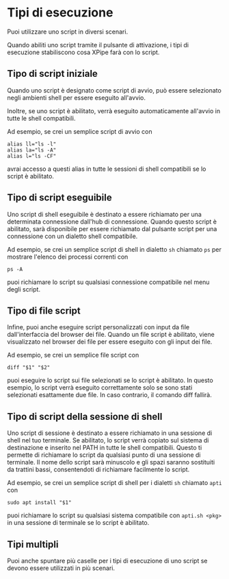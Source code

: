 # Tipi di esecuzione

Puoi utilizzare uno script in diversi scenari.

Quando abiliti uno script tramite il pulsante di attivazione, i tipi di esecuzione stabiliscono cosa XPipe farà con lo script.

## Tipo di script iniziale

Quando uno script è designato come script di avvio, può essere selezionato negli ambienti shell per essere eseguito all'avvio.

Inoltre, se uno script è abilitato, verrà eseguito automaticamente all'avvio in tutte le shell compatibili.

Ad esempio, se crei un semplice script di avvio con
```
alias ll="ls -l"
alias la="ls -A"
alias l="ls -CF"
```
avrai accesso a questi alias in tutte le sessioni di shell compatibili se lo script è abilitato.

## Tipo di script eseguibile

Uno script di shell eseguibile è destinato a essere richiamato per una determinata connessione dall'hub di connessione.
Quando questo script è abilitato, sarà disponibile per essere richiamato dal pulsante script per una connessione con un dialetto shell compatibile.

Ad esempio, se crei un semplice script di shell in dialetto `sh` chiamato `ps` per mostrare l'elenco dei processi correnti con
```
ps -A
```
puoi richiamare lo script su qualsiasi connessione compatibile nel menu degli script.

## Tipo di file script

Infine, puoi anche eseguire script personalizzati con input da file dall'interfaccia del browser dei file.
Quando un file script è abilitato, viene visualizzato nel browser dei file per essere eseguito con gli input dei file.

Ad esempio, se crei un semplice file script con
```
diff "$1" "$2"
```
puoi eseguire lo script sui file selezionati se lo script è abilitato.
In questo esempio, lo script verrà eseguito correttamente solo se sono stati selezionati esattamente due file.
In caso contrario, il comando diff fallirà.

## Tipo di script della sessione di shell

Uno script di sessione è destinato a essere richiamato in una sessione di shell nel tuo terminale.
Se abilitato, lo script verrà copiato sul sistema di destinazione e inserito nel PATH in tutte le shell compatibili.
Questo ti permette di richiamare lo script da qualsiasi punto di una sessione di terminale.
Il nome dello script sarà minuscolo e gli spazi saranno sostituiti da trattini bassi, consentendoti di richiamare facilmente lo script.

Ad esempio, se crei un semplice script di shell per i dialetti `sh` chiamato `apti` con
```
sudo apt install "$1"
```
puoi richiamare lo script su qualsiasi sistema compatibile con `apti.sh <pkg>` in una sessione di terminale se lo script è abilitato.

## Tipi multipli

Puoi anche spuntare più caselle per i tipi di esecuzione di uno script se devono essere utilizzati in più scenari.
